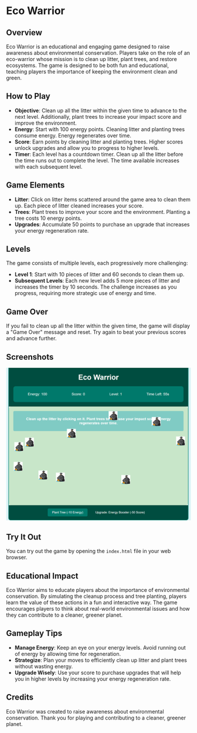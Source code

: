 # Eco Warrior

## Overview

Eco Warrior is an educational and engaging game designed to raise awareness about environmental conservation. Players take on the role of an eco-warrior whose mission is to clean up litter, plant trees, and restore ecosystems. The game is designed to be both fun and educational, teaching players the importance of keeping the environment clean and green.

## How to Play

- **Objective**: Clean up all the litter within the given time to advance to the next level. Additionally, plant trees to increase your impact score and improve the environment.
- **Energy**: Start with 100 energy points. Cleaning litter and planting trees consume energy. Energy regenerates over time.
- **Score**: Earn points by cleaning litter and planting trees. Higher scores unlock upgrades and allow you to progress to higher levels.
- **Timer**: Each level has a countdown timer. Clean up all the litter before the time runs out to complete the level. The time available increases with each subsequent level.

## Game Elements

- **Litter**: Click on litter items scattered around the game area to clean them up. Each piece of litter cleaned increases your score.
- **Trees**: Plant trees to improve your score and the environment. Planting a tree costs 10 energy points.
- **Upgrades**: Accumulate 50 points to purchase an upgrade that increases your energy regeneration rate.

## Levels

The game consists of multiple levels, each progressively more challenging:
- **Level 1**: Start with 10 pieces of litter and 60 seconds to clean them up.
- **Subsequent Levels**: Each new level adds 5 more pieces of litter and increases the timer by 10 seconds. The challenge increases as you progress, requiring more strategic use of energy and time.

## Game Over

If you fail to clean up all the litter within the given time, the game will display a "Game Over" message and reset. Try again to beat your previous scores and advance further.

## Screenshots

![Treasure Hunt](../../assets/images/Eco_Warrior.png)

## Try It Out

You can try out the game by opening the `index.html` file in your web browser.

## Educational Impact

Eco Warrior aims to educate players about the importance of environmental conservation. By simulating the cleanup process and tree planting, players learn the value of these actions in a fun and interactive way. The game encourages players to think about real-world environmental issues and how they can contribute to a cleaner, greener planet.

## Gameplay Tips

- **Manage Energy**: Keep an eye on your energy levels. Avoid running out of energy by allowing time for regeneration.
- **Strategize**: Plan your moves to efficiently clean up litter and plant trees without wasting energy.
- **Upgrade Wisely**: Use your score to purchase upgrades that will help you in higher levels by increasing your energy regeneration rate.

## Credits

Eco Warrior was created to raise awareness about environmental conservation. Thank you for playing and contributing to a cleaner, greener planet.
